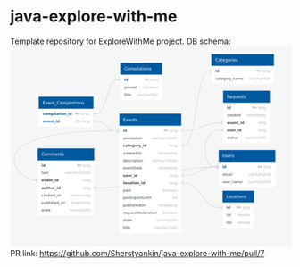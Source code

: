 # java-explore-with-me
Template repository for ExploreWithMe project. 
DB schema:
![img.png](schema.png)
PR link: https://github.com/Sherstyankin/java-explore-with-me/pull/7
